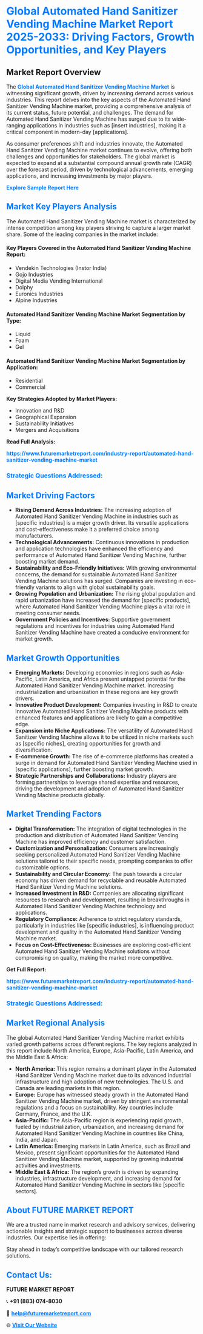 <h1 style="color: #007BFF;">Global Automated Hand Sanitizer Vending Machine Market Report 2025-2033: Driving Factors, Growth Opportunities, and Key Players</h1>

<section id="overview">
<h2>Market Report Overview</h2>
<p>The <a href="https://www.futuremarketreport.com/industry-report/automated-hand-sanitizer-vending-machine-market" style="color: #007BFF; text-decoration: none;"><strong>Global Automated Hand Sanitizer Vending Machine Market</strong></a> is witnessing significant growth, driven by increasing demand across various industries. This report delves into the key aspects of the Automated Hand Sanitizer Vending Machine market, providing a comprehensive analysis of its current status, future potential, and challenges. The demand for Automated Hand Sanitizer Vending Machine has surged due to its wide-ranging applications in industries such as [insert industries], making it a critical component in modern-day [applications].</p>
<p>As consumer preferences shift and industries innovate, the Automated Hand Sanitizer Vending Machine market continues to evolve, offering both challenges and opportunities for stakeholders. The global market is expected to expand at a substantial compound annual growth rate (CAGR) over the forecast period, driven by technological advancements, emerging applications, and increasing investments by major players.</p>
</section>

<section id="overview">
<p><a href="https://www.futuremarketreport.com/request-sample/reportId=57236" style="color: #007BFF; text-decoration: none;"><strong>Explore Sample Report Here</strong></a></p>
</section>

<section id="key-players">
<h2 style="color: #007BFF;">Market Key Players Analysis</h2>
<p>The Automated Hand Sanitizer Vending Machine market is characterized by intense competition among key players striving to capture a larger market share. Some of the leading companies in the market include:</p>
<h4>Key Players Covered in the Automated Hand Sanitizer Vending Machine Report:</h4>
<ul><li>Vendekin Technologies (Instor India)</li><li>Gojo Industries</li><li>Digital Media Vending International</li><li>Dolphy</li><li>Euronics Industries</li><li>Alpine Industries</li></ul>
<h4>Automated Hand Sanitizer Vending Machine Market Segmentation by Type:</h4>
<ul><li>Liquid</li><li>Foam</li><li>Gel</li></ul>

<h4>Automated Hand Sanitizer Vending Machine Market Segmentation by Application:</h4>
<ul><li>Residential</li><li>Commercial</li></ul>
<p><strong>Key Strategies Adopted by Market Players:</strong></p>
<ul>
<li>Innovation and R&D</li>
<li>Geographical Expansion</li>
<li>Sustainability Initiatives</li>
<li>Mergers and Acquisitions</li>
</ul>
</section>

<section>
<p><strong>Read Full Analysis: </strong></p><a href="https://www.futuremarketreport.com/industry-report/automated-hand-sanitizer-vending-machine-market" style="color: #007BFF; text-decoration: none;"><strong>https://www.futuremarketreport.com/industry-report/automated-hand-sanitizer-vending-machine-market</strong></a>
<h3 style="color: #007BFF;">Strategic Questions Addressed:</h3>
</section>

<section id="driving-factors">
<h2 style="color: #007BFF;">Market Driving Factors</h2>
<ul>
<li><strong>Rising Demand Across Industries:</strong> The increasing adoption of Automated Hand Sanitizer Vending Machine in industries such as [specific industries] is a major growth driver. Its versatile applications and cost-effectiveness make it a preferred choice among manufacturers.</li>
<li><strong>Technological Advancements:</strong> Continuous innovations in production and application technologies have enhanced the efficiency and performance of Automated Hand Sanitizer Vending Machine, further boosting market demand.</li>
<li><strong>Sustainability and Eco-Friendly Initiatives:</strong> With growing environmental concerns, the demand for sustainable Automated Hand Sanitizer Vending Machine solutions has surged. Companies are investing in eco-friendly variants to align with global sustainability goals.</li>
<li><strong>Growing Population and Urbanization:</strong> The rising global population and rapid urbanization have increased the demand for [specific products], where Automated Hand Sanitizer Vending Machine plays a vital role in meeting consumer needs.</li>
<li><strong>Government Policies and Incentives:</strong> Supportive government regulations and incentives for industries using Automated Hand Sanitizer Vending Machine have created a conducive environment for market growth.</li>
</ul>
</section>

<section id="growth-opportunities">
<h2 style="color: #007BFF;">Market Growth Opportunities</h2>
<ul>
<li><strong>Emerging Markets:</strong> Developing economies in regions such as Asia-Pacific, Latin America, and Africa present untapped potential for the Automated Hand Sanitizer Vending Machine market. Increasing industrialization and urbanization in these regions are key growth drivers.</li>
<li><strong>Innovative Product Development:</strong> Companies investing in R&D to create innovative Automated Hand Sanitizer Vending Machine products with enhanced features and applications are likely to gain a competitive edge.</li>
<li><strong>Expansion into Niche Applications:</strong> The versatility of Automated Hand Sanitizer Vending Machine allows it to be utilized in niche markets such as [specific niches], creating opportunities for growth and diversification.</li>
<li><strong>E-commerce Growth:</strong> The rise of e-commerce platforms has created a surge in demand for Automated Hand Sanitizer Vending Machine used in [specific applications], further boosting market growth.</li>
<li><strong>Strategic Partnerships and Collaborations:</strong> Industry players are forming partnerships to leverage shared expertise and resources, driving the development and adoption of Automated Hand Sanitizer Vending Machine products globally.</li>
</ul>
</section>

<section id="trending-factors">
<h2 style="color: #007BFF;">Market Trending Factors</h2>
<ul>
<li><strong>Digital Transformation:</strong> The integration of digital technologies in the production and distribution of Automated Hand Sanitizer Vending Machine has improved efficiency and customer satisfaction.</li>
<li><strong>Customization and Personalization:</strong> Consumers are increasingly seeking personalized Automated Hand Sanitizer Vending Machine solutions tailored to their specific needs, prompting companies to offer customizable options.</li>
<li><strong>Sustainability and Circular Economy:</strong> The push towards a circular economy has driven demand for recyclable and reusable Automated Hand Sanitizer Vending Machine solutions.</li>
<li><strong>Increased Investment in R&D:</strong> Companies are allocating significant resources to research and development, resulting in breakthroughs in Automated Hand Sanitizer Vending Machine technology and applications.</li>
<li><strong>Regulatory Compliance:</strong> Adherence to strict regulatory standards, particularly in industries like [specific industries], is influencing product development and quality in the Automated Hand Sanitizer Vending Machine market.</li>
<li><strong>Focus on Cost-Effectiveness:</strong> Businesses are exploring cost-efficient Automated Hand Sanitizer Vending Machine solutions without compromising on quality, making the market more competitive.</li>
</ul>
</section>

<section>
<p><strong>Get Full Report: </strong></p><a href="https://www.futuremarketreport.com/industry-report/automated-hand-sanitizer-vending-machine-market" style="color: #007BFF; text-decoration: none;"><strong>https://www.futuremarketreport.com/industry-report/automated-hand-sanitizer-vending-machine-market</strong></a>
<h3 style="color: #007BFF;">Strategic Questions Addressed:</h3>
</section>


<section id="regional-analysis">
<h2 style="color: #007BFF;">Market Regional Analysis</h2>
<p>The global Automated Hand Sanitizer Vending Machine market exhibits varied growth patterns across different regions. The key regions analyzed in this report include North America, Europe, Asia-Pacific, Latin America, and the Middle East & Africa:</p>
<ul>
<li><strong>North America:</strong> This region remains a dominant player in the Automated Hand Sanitizer Vending Machine market due to its advanced industrial infrastructure and high adoption of new technologies. The U.S. and Canada are leading markets in this region.</li>
<li><strong>Europe:</strong> Europe has witnessed steady growth in the Automated Hand Sanitizer Vending Machine market, driven by stringent environmental regulations and a focus on sustainability. Key countries include Germany, France, and the U.K.</li>
<li><strong>Asia-Pacific:</strong> The Asia-Pacific region is experiencing rapid growth, fueled by industrialization, urbanization, and increasing demand for Automated Hand Sanitizer Vending Machine in countries like China, India, and Japan.</li>
<li><strong>Latin America:</strong> Emerging markets in Latin America, such as Brazil and Mexico, present significant opportunities for the Automated Hand Sanitizer Vending Machine market, supported by growing industrial activities and investments.</li>
<li><strong>Middle East & Africa:</strong> The region’s growth is driven by expanding industries, infrastructure development, and increasing demand for Automated Hand Sanitizer Vending Machine in sectors like [specific sectors].</li>
</ul>
</section>

<footer>
<h2 style="color: #007BFF;">About FUTURE MARKET REPORT</h2>
<p>We are a trusted name in market research and advisory services, delivering actionable insights and strategic support to businesses across diverse industries. Our expertise lies in offering:</p>

<p>Stay ahead in today’s competitive landscape with our tailored research solutions.</p>

<h2 style="color: #007BFF;">Contact Us:</h2>
<p><strong>FUTURE MARKET REPORT</strong></p>
<p>📞 <strong>+91 (883) 074-8030</strong></p>
<p>📧 <strong><a href="mailto:help@futuremarketreport.com" style="color: #007BFF;">help@futuremarketreport.com</a></strong></p>
<p>🌐 <strong><a href="https://www.futuremarketreport.com/" style="color: #007BFF;">Visit Our Website</a></strong></p>
</footer>